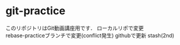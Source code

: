 # git-practice
このリポジトリはGit動画講座用です．
ローカルリポで変更  
rebase-practiceブランチで変更(conflict発生)
githubで更新
stash(2nd)
